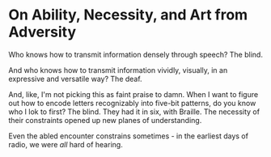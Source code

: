 # On Ability, Necessity, and Art from Adversity

Who knows how to transmit information densely through speech? The blind.

And who knows how to transmit information vividly, visually, in an expressive and versatile way? The deaf.

And, like, I'm not picking this as faint praise to damn. When I want to figure out how to encode letters recognizably into five-bit patterns, do you know who I lok to first? The blind. They had it in six, with Braille. The necessity of their constraints opened up new planes of understanding.

Even the abled encounter constrains sometimes - in the earliest days of radio, we were *all* hard of hearing.
